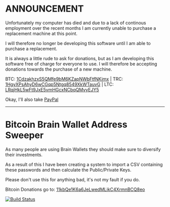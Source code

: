 ANNOUNCEMENT
============

Unfortunately my computer has died and due to a lack of continous employment over the recent months I am currently unable to purchase a replacement machine at this point.

I will therefore no longer be developing this software until I am able to purchase a replacement.

It is always a little rude to ask for donations, but as I am developing this software free of charge for everyone to use. I will therefore be accepting donations towards the purchase of a new machine.

BTC: [1CdzakhzxS5QMfe9bM6KZapNWbFtfNKimx](bitcoin:1CdzakhzxS5QMfe9bM6KZapNWbFtfNKimx) | TRC: [1HgyXPsAhyD6wCGqp5Ntgq8549XkWTauvG](terracoin:1HgyXPsAhyD6wCGqp5Ntgq8549XkWTauvG) | LTC: [LRqjHkL5wFt9JxE5vmHGcxNCbqQMvyEJY5](litecoin:LRqjHkL5wFt9JxE5vmHGcxNCbqQMvyEJY5)

Okay, I'll also take [PayPal](https://www.paypal.com/cgi-bin/webscr?cmd=_s-xclick&hosted_button_id=G2M23XDAB8HBA)

-----------------------------------------------------------------------------------------------------------------------------------------------------------------------------------------------------------------------------------------------------------------------

Bitcoin Brain Wallet Address Sweeper
====================================

As many people are using Brain Wallets they should make sure to diversify their investments.

As a result of this I have been creating a system to import a CSV containing these passwords and then calculate the Public/Private Keys.

Please don't use this for anything bad, it's not my fault if you do.

Bitcoin Donations go to: [11kbQe1K6a6JeLwedMLikC4XrmnBCQ8eo](bitcoin:11kbQe1K6a6JeLwedMLikC4XrmnBCQ8eo)

[![Build Status](https://travis-ci.org/PartTimeLegend/BitcoinBrainWalletSweeper.png?branch=master)](https://travis-ci.org/PartTimeLegend/BitcoinBrainWalletSweeper)
